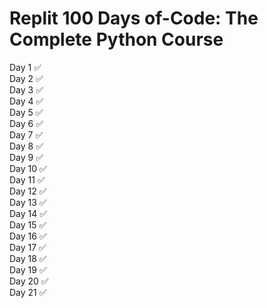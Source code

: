 # Replit 100 Days of-Code: The Complete Python Course

Day 1 ✅ <br>
Day 2 ✅ <br>
Day 3 ✅ <br>
Day 4 ✅ <br>
Day 5 ✅ <br>
Day 6 ✅ <br>
Day 7 ✅ <br>
Day 8 ✅ <br>
Day 9 ✅ <br>
Day 10 ✅ <br>
Day 11 ✅ <br>
Day 12 ✅ <br>
Day 13 ✅ <br>
Day 14 ✅ <br>
Day 15 ✅ <br>
Day 16 ✅ <br>
Day 17 ✅ <br>
Day 18 ✅ <br>
Day 19 ✅ <br>
Day 20 ✅ <br>
Day 21 ✅ <br>
